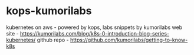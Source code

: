 # kops-kumorilabs

kubernetes on aws - powered by kops, labs snippets by kumorilabs
web site - https://kumorilabs.com/blog/k8s-0-introduction-blog-series-kubernetes/
github repo - https://github.com/kumorilabs/getting-to-know-k8s
